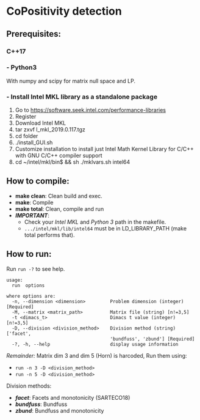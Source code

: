 # CoPositivity detection

## Prerequisites:

### C++17

### - Python3
With numpy and scipy for matrix null space and LP.

### - Install Intel MKL library as a standalone package
1. Go to https://software.seek.intel.com/performance-libraries
2. Register
3. Download Intel MKL
4. tar zxvf l_mkl_2019.0.117.tgz
5. cd folder
6. ./install_GUI.sh
7. Customize installation to install just Intel Math Kernel Library for C/C++ with GNU C/C++ compiler support
8. cd ~/intel/mkl/bin$ && sh ./mklvars.sh intel64

## How to compile:
- **make clean**: Clean build and exec.
- **make**: Compile
- **make total**: Clean, compile and run
- ***IMPORTANT***: 
    - Check your *Intel MKL* and *Python 3* path in the makefile.
    - `.../intel/mkl/lib/intel64` must be in LD_LIBRARY_PATH (make total performs that).
    
## How to run:
Run `run -?` to see help.

```
usage:
  run  options

where options are:
  -n, --dimension <dimension>         Problem dimension (integer) [Required]
  -M, --matrix <matrix_path>          Matrix file (string) [n!=3,5]
  -t <dimacs_t>                       Dimacs t value (integer) [n!=3,5]
  -D, --division <division_method>    Division method (string) ['facet',
                                      'bundfuss', 'zbund'] [Required]
  -?, -h, --help                      display usage information
```

*Remainder:* Matrix dim 3 and dim 5 (Horn) is harcoded, Run them using:
- `run -n 3 -D <division_method>`
- `run -n 5 -D <division_method>`

Division methods:
- ***facet***: Facets and monotonicity (SARTECO18)
- ***bundfuss***: Bundfuss
- ***zbund***: Bundfuss and monotonicity

